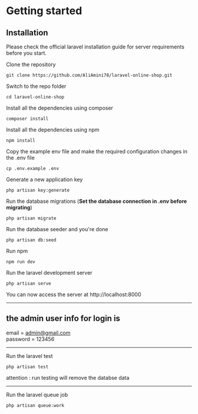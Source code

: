 



# Getting started

## Installation

Please check the official laravel installation guide for server requirements before you start.

Clone the repository

    git clone https://github.com/AliAmini78/laravel-online-shop.git

Switch to the repo folder

    cd laravel-online-shop

Install all the dependencies using composer

    composer install

Install all the dependencies using npm

    npm install

Copy the example env file and make the required configuration changes in the .env file

    cp .env.example .env

Generate a new application key

    php artisan key:generate

Run the database migrations (**Set the database connection in .env before migrating**)

    php artisan migrate

Run the database seeder and you're done

    php artisan db:seed

Run npm 

    npm run dev

Run the laravel development server

    php artisan serve

You can now access the server at http://localhost:8000


----------
    
## the admin user info for login is

   email = admin@gmail.com <br/>
   password = 123456 

---------

Run the laravel test

    php artisan test

attention : run testing will remove the databse data

---------
Run the laravel queue job

    php artisan queue:work


